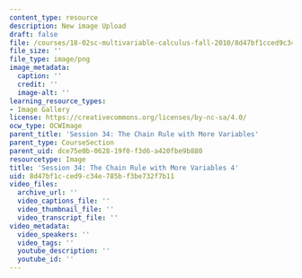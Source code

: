 ```yaml
---
content_type: resource
description: New image Upload
draft: false
file: /courses/18-02sc-multivariable-calculus-fall-2010/8d47bf1cced9c34e785bf3be732f7b11_MIT18_02SC_L11Brds_16.png
file_size: ''
file_type: image/png
image_metadata:
  caption: ''
  credit: ''
  image-alt: ''
learning_resource_types:
- Image Gallery
license: https://creativecommons.org/licenses/by-nc-sa/4.0/
ocw_type: OCWImage
parent_title: 'Session 34: The Chain Rule with More Variables'
parent_type: CourseSection
parent_uid: dce75e0b-0628-19f0-f3d6-a420fbe9b880
resourcetype: Image
title: 'Session 34: The Chain Rule with More Variables 4'
uid: 8d47bf1c-ced9-c34e-785b-f3be732f7b11
video_files:
  archive_url: ''
  video_captions_file: ''
  video_thumbnail_file: ''
  video_transcript_file: ''
video_metadata:
  video_speakers: ''
  video_tags: ''
  youtube_description: ''
  youtube_id: ''
---
```

